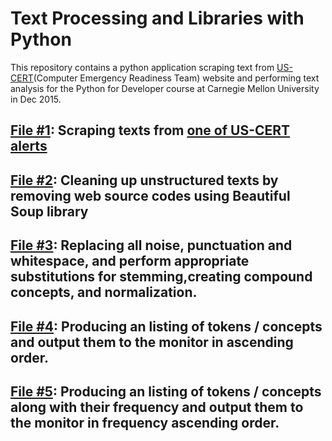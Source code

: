 # Text Processing and Libraries with Python

This repository contains a python application scraping text from [US-CERT](https://www.us-cert.gov/ncas)(Computer Emergency Readiness Team) website and performing text analysis for the Python for Developer course at Carnegie Mellon University in Dec 2015.


## [File #1](): Scraping texts from [one of US-CERT alerts](https://www.us-cert.gov/ncas/alerts/TA15-213A) 

## [File #2](): Cleaning up unstructured texts by removing web source codes using Beautiful Soup library

## [File #3](): Replacing all noise, punctuation and whitespace, and perform appropriate substitutions for stemming,creating compound concepts, and normalization. 


## [File #4](): Producing an listing of tokens / concepts and output them to the monitor in ascending order. 

## [File #5](): Producing an listing of tokens / concepts along with their frequency and output them to the monitor in frequency ascending order.






